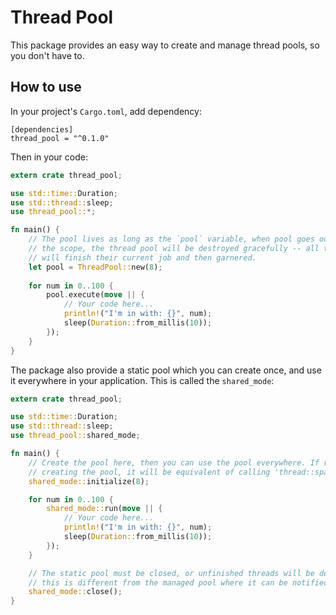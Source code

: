 # Thread Pool

This package provides an easy way to create and manage thread pools, so you don't have to. 

## How to use
In your project's `Cargo.toml`, add dependency:
```cargo
[dependencies]
thread_pool = "^0.1.0"
```

Then in your code: 
```rust
extern crate thread_pool;

use std::time::Duration;
use std::thread::sleep;
use thread_pool::*;

fn main() {
    // The pool lives as long as the `pool` variable, when pool goes out of 
    // the scope, the thread pool will be destroyed gracefully -- all threads 
    // will finish their current job and then garnered.   
    let pool = ThreadPool::new(8);
    
    for num in 0..100 {
        pool.execute(move || {
            // Your code here...
            println!("I'm in with: {}", num);
            sleep(Duration::from_millis(10));    
        });
    }
}
```

The package also provide a static pool which you can create once, and use it everywhere in your application. 
This is called the `shared_mode`: 
```rust
extern crate thread_pool;

use std::time::Duration;
use std::thread::sleep;
use thread_pool::shared_mode;

fn main() {
    // Create the pool here, then you can use the pool everywhere. If run a task without 
    // creating the pool, it will be equivalent of calling 'thread::spawn' on the task.
    shared_mode::initialize(8);

    for num in 0..100 {
        shared_mode::run(move || {
            // Your code here...
            println!("I'm in with: {}", num);
            sleep(Duration::from_millis(10));
        });
    }

    // The static pool must be closed, or unfinished threads will be destroyed prematurely and could cause panic.
    // this is different from the managed pool where it can be notified to shutdown automatically when out of the scope.
    shared_mode::close();
}
```